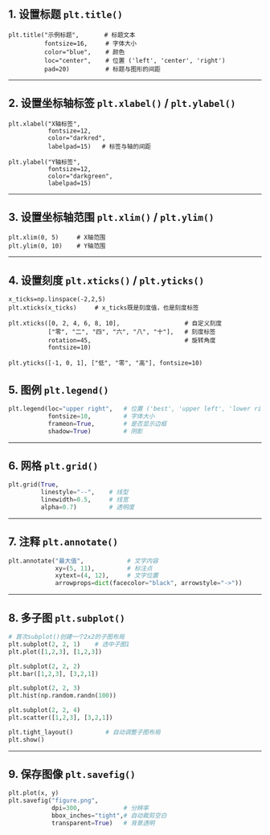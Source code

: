 ## 1. 设置标题 `plt.title()`

```
plt.title("示例标题",       # 标题文本
          fontsize=16,     # 字体大小
          color="blue",    # 颜色
          loc="center",    # 位置 ('left', 'center', 'right')
          pad=20)          # 标题与图形的间距
```

------

## 2. 设置坐标轴标签 `plt.xlabel()` / `plt.ylabel()`

```
plt.xlabel("X轴标签", 
           fontsize=12, 
           color="darkred",
           labelpad=15)   # 标签与轴的间距

plt.ylabel("Y轴标签", 
           fontsize=12, 
           color="darkgreen",
           labelpad=15)
```

------

## 3. 设置坐标轴范围 `plt.xlim()` / `plt.ylim()`

```
plt.xlim(0, 5)     # X轴范围
plt.ylim(0, 10)    # Y轴范围
```

------

## 4. 设置刻度 `plt.xticks()` / `plt.yticks()`

```
x_ticks=np.linspace(-2,2,5)
plt.xticks(x_ticks)		# x_ticks既是刻度值，也是刻度标签

plt.xticks([0, 2, 4, 6, 8, 10],   				 # 自定义刻度
           ["零", "二", "四", "六", "八", "十"],   # 刻度标签
           rotation=45,                          # 旋转角度
           fontsize=10)

plt.yticks([-1, 0, 1], ["低", "零", "高"], fontsize=10)
```

## 5. 图例 `plt.legend()`

```python
plt.legend(loc="upper right",   # 位置 ('best', 'upper left', 'lower right'...)
           fontsize=10,         # 字体大小
           frameon=True,        # 是否显示边框
           shadow=True)         # 阴影
```

---

## 6. 网格 `plt.grid()`

```python
plt.grid(True, 
         linestyle="--",    # 线型
         linewidth=0.5,     # 线宽 
         alpha=0.7)         # 透明度
```

---

## 7. 注释 `plt.annotate()`

```python
plt.annotate("最大值",            # 文字内容 
             xy=(5, 11),         # 标注点
             xytext=(4, 12),     # 文字位置
             arrowprops=dict(facecolor="black", arrowstyle="->"))
```

---

## 8. 多子图 `plt.subplot()`

```python
# 首次subplot()创建一个2x2的子图布局
plt.subplot(2, 2, 1)    # 选中子图1
plt.plot([1,2,3], [1,2,3])

plt.subplot(2, 2, 2)
plt.bar([1,2,3], [3,2,1])

plt.subplot(2, 2, 3)
plt.hist(np.random.randn(100))

plt.subplot(2, 2, 4)
plt.scatter([1,2,3], [3,2,1])

plt.tight_layout()         # 自动调整子图布局
plt.show()
```

---

## 9. 保存图像 `plt.savefig()`

```python
plt.plot(x, y)
plt.savefig("figure.png", 
            dpi=300,            # 分辨率
            bbox_inches="tight",# 自动裁剪空白
            transparent=True)   # 背景透明
```